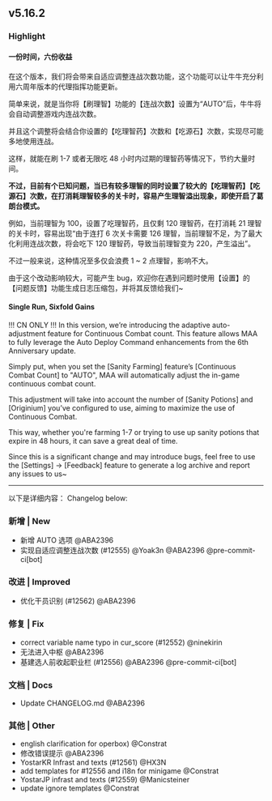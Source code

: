 ## v5.16.2

### Highlight

#### 一份时间，六份收益

在这个版本，我们将会带来自适应调整连战次数功能，这个功能可以让牛牛充分利用六周年版本的代理指挥功能更新。

简单来说，就是当你将【刷理智】功能的【连战次数】设置为“AUTO”后，牛牛将会自动调整游戏内连战次数。

并且这个调整将会结合你设置的【吃理智药】次数和【吃源石】次数，实现尽可能多地使用连战。

这样，就能在刷 1-7 或者无限吃 48 小时内过期的理智药等情况下，节约大量时间。

**不过，目前有个已知问题，当已有较多理智的同时设置了较大的【吃理智药】【吃源石】次数，在打消耗理智较多的关卡时，容易产生理智溢出现象，即使开启了葛朗台模式。**

例如，当前理智为 100，设置了吃理智药，且仅剩 120 理智药，在打消耗 21 理智的关卡时，容易出现“由于连打 6 次关卡需要 126 理智，当前理智不足，为了最大化利用连战次数，将会吃下 120 理智药，导致当前理智变为 220，产生溢出”。

不过一般来说，这种情况至多仅会浪费 1 ~ 2 点理智，影响不大。

由于这个改动影响较大，可能产生 bug，欢迎你在遇到问题时使用【设置】的【问题反馈】功能生成日志压缩包，并将其反馈给我们~

#### Single Run, Sixfold Gains

!!! CN ONLY !!!
In this version, we’re introducing the adaptive auto-adjustment feature for Continuous Combat count. This feature allows MAA to fully leverage the Auto Deploy Command enhancements from the 6th Anniversary update.

Simply put, when you set the [Sanity Farming] feature’s [Continuous Combat Count] to "AUTO", MAA will automatically adjust the in-game continuous combat count.

This adjustment will take into account the number of [Sanity Potions] and [Originium] you’ve configured to use, aiming to maximize the use of Continuous Combat.

This way, whether you're farming 1-7 or trying to use up sanity potions that expire in 48 hours, it can save a great deal of time.

Since this is a significant change and may introduce bugs, feel free to use the [Settings] → [Feedback] feature to generate a log archive and report any issues to us~

----

以下是详细内容：
Changelog below:

### 新增 | New

* 新增 AUTO 选项 @ABA2396
* 实现自适应调整连战次数 (#12555) @Yoak3n @ABA2396 @pre-commit-ci[bot]

### 改进 | Improved

* 优化干员识别 (#12562) @ABA2396

### 修复 | Fix

* correct variable name typo in cur_score (#12552) @ninekirin
* 无法进入中枢 @ABA2396
* 基建选人前收起职业栏 (#12556) @ABA2396 @pre-commit-ci[bot]

### 文档 | Docs

* Update CHANGELOG.md @ABA2396

### 其他 | Other

* english clarification for operbox) @Constrat
* 修改错误提示 @ABA2396
* YostarKR Infrast and texts (#12561) @HX3N
* add templates for #12556 and i18n for minigame @Constrat
* YostarJP infrast and texts (#12559) @Manicsteiner
* update ignore templates @Constrat
